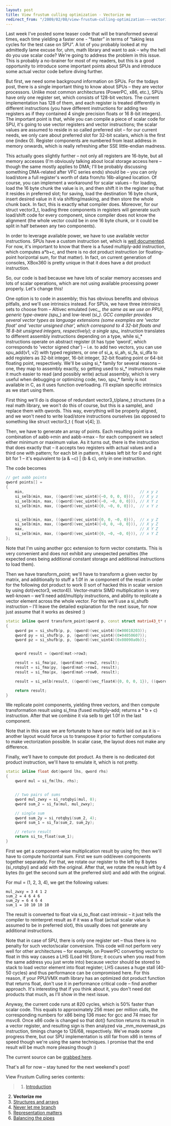 ```yaml
---
layout: post
title: View frustum culling optimization - Vectorize me
redirect_from: "/2009/02/08/view-frustum-culling-optimization-–-vectorize-me/"
---
```


Last week I've posted some teaser code that will be transformed several times, each time yielding a faster one - “faster” in terms of “taking less cycles for the test case on SPU”. A lot of you probably looked at my admittedly lame excuse for, uhm, math library and want to ask – why the hell do you use scalar code? We're going to address the problem in this issue. This is probably a no-brainer for most of my readers, but this is a good opportunity to introduce some important points about SPUs and introduce some actual vector code before diving further.

But first, we need some background information on SPUs. For the todays post, there is a single important thing to know about SPUs – they are vector processors. Unlike most common architectures (PowerPC, x86, etc.), SPUs have only one register set, which consists of 128-bit vectors. The current implementation has 128 of them, and each register is treated differently in different instructions (you have different instructions for adding two registers as if they contained 4 single precision floats or 16 8-bit integers). The important point is that, while you can compile a piece of scalar code for SPU, it's going to use vector registers and vector instructions; the scalar values are assumed to reside in so called preferred slot – for our current needs, we only care about preferred slot for 32-bit scalars, which is the first one (index 0). Register components are numbered from least address in memory onwards, which is really refreshing after SSE little-endian madness.

This actually goes slightly further – not only all registers are 16-byte, but all memory accesses (I'm obviously talking about local storage access here – though the same mostly applies to DMA; I'll be probably discussing something DMA-related after VFC series ends) should be – you can only load/store a full register's worth of data from/to 16b-aligned location. Of course, you can implement a workaround for scalar values – for loading, load the 16 byte chunk the value is in, and then shift it in the register so that it resides in preferred slot; for saving, load the destination 16 byte chunk, insert desired value in it via shifting/masking, and then store the whole chunk back. In fact, this is exactly what compiler does. Moreover, for our struct vector3_t, loading three components in registers will generate such load/shift code for every component, since compiler does not know the alignment (the whole vector could be in one 16 byte chunk, or it could be split in half between any two components).

In order to leverage available power, we have to use available vector instructions. SPUs have a custom instruction set, which is [well documented](http://www-01.ibm.com/chips/techlib/techlib.nsf/techdocs/76CA6C7304210F3987257060006F2C44). For now, it's important to know that there is a fused multiply-add instruction, which computes a*b+c, and there is no dot product instruction (or floating-point horizontal sum, for that matter). In fact, on current generation of consoles, XBox360 is pretty unique in that it does have a dot product instruction.

So, our code is bad because we have lots of scalar memory accesses and lots of scalar operations, which are not using available processing power properly. Let's change this!

One option is to code in assembly; this has obvious benefits and obvious pitfalls, and we'll use intrinsics instead. For SPUs, we have three intrinsics sets to choose from – Altivec emulated (vec_*, the same as we use on PPU), generic type-aware (spu_*) and low-level (si_*). GCC compiler provides several vector types as language extensions (some examples are 'vector float' and 'vector unsigned char', which correspond to 4 32-bit floats and 16 8-bit unsigned integers, respectively); a single spu_* instruction translates to different assembly instructions depending on a type, while si_* instructions operate on abstract register (it has type 'qword', which corresponds to 'vector signed char') – i.e. to add two vectors, you can use spu_add(v1, v2) with typed registers, or one of si_a, si_ah, si_fa, si_dfa to add registers as 32-bit integer, 16-bit integer, 32-bit floating point or 64-bit floating point, respectively. We'll be using si_* family for several reasons – one, they map to assembly exactly, so getting used to si_* instructions make it much easier to read (and possibly write) actual assembly, which is very useful when debugging or optimizing code, two, spu_* family is not available in C, as it uses function overloading. I'll explain specific intrinsics as we start using them.

First thing we'll do is dispose of redundant vector3_t/plane_t structures (in a real math library, we won't do this of course, but this is a sample), and replace them with qwords. This way, everything will be properly aligned, and we won't need to write load/store instructions ourselves (as opposed to something like struct vector3_t { float v[4]; }).

Then, we have to generate an array of points. Each resulting point is a combination of aabb->min and aabb->max – for each component we select either minimum or maximum value. As it turns out, there is the instruction that does exactly that – it accepts two registers with actual values and a third one with pattern; for each bit in pattern, it takes left bit for 0 and right bit for 1 – it's equivalent to (a & ~c) | (b & c), only in one instruction.

The code becomes

```c++
// get aabb points
qword points[] =
{
    min,                                                   // x y z
    si_selb(min, max, ((qword)(vec_uint4){~0, 0, 0, 0})),  // X y z
    si_selb(min, max, ((qword)(vec_uint4){~0, ~0, 0, 0})), // X Y z
    si_selb(min, max, ((qword)(vec_uint4){0, ~0, 0, 0})),  // x Y z


    si_selb(min, max, ((qword)(vec_uint4){0, 0, ~0, 0})),  // x y Z
    si_selb(min, max, ((qword)(vec_uint4){~0, 0, ~0, 0})), // X y Z
    max,                                                   // X Y Z
    si_selb(min, max, ((qword)(vec_uint4){0, ~0, ~0, 0})), // x Y Z
};
```

Note that I'm using another gcc extension to form vector constants. This is very convenient and does not exhibit any unexpected penalties (the expected ones being additional constant storage and additional instructions to load them).

Then we have transform_point; we'll have to transform a given vector by matrix, and additionally to stuff a 1.0f in .w component of the result in order for the following dot product to work (I sort of hacked this in scalar version by using dot(vector3, vector4)). Vector-matrix SIMD multiplication is very well-known – we'll need add/multiply instructions, and ability to replicate a vector element across the whole vector. For this we'll use a si_shufb instruction – I'll leave the detailed explanation for the next issue, for now just assume that it works as desired :)

```c++
static inline qword transform_point(qword p, const struct matrix43_t* mat)
{
    qword px = si_shufb(p, p, (qword)(vec_uint4)(0×00010203));
    qword py = si_shufb(p, p, (qword)(vec_uint4)(0×04050607));
    qword pz = si_shufb(p, p, (qword)(vec_uint4)(0x08090a0b));


    qword result = (qword)mat->row3;

    result = si_fma(pz, (qword)mat->row2, result);
    result = si_fma(py, (qword)mat->row1, result);
    result = si_fma(px, (qword)mat->row0, result);

    result = si_selb(result, ((qword)(vec_float4){0, 0, 0, 1}), ((qword)(vec_uint4){0, 0, 0, ~0}));

    return result;
}
```

We replicate point components, yielding three vectors, and then compute transformation result using si_fma (fused multiply-add; returns a * b + c) instruction. After that we combine it via selb to get 1.0f in the last component.  
  
Note that in this case we are fortunate to have our matrix laid out as it is – another layout would force us to transpose it prior to further computations to make vectorization possible. In scalar case, the layout does not make any difference.

Finally, we'll have to compute dot product. As there is no dedicated dot product instruction, we'll have to emulate it, which is not pretty.

```c++
static inline float dot(qword lhs, qword rhs)
{
    qword mul = si_fm(lhs, rhs);


    // two pairs of sums
    qword mul_zwxy = si_rotqbyi(mul, 8);
    qword sum_2 = si_fa(mul, mul_zwxy);

    // single sum
    qword sum_2y = si_rotqbyi(sum_2, 4);
    qword sum_1 = si_fa(sum_2, sum_2y);

    // return result
    return si_to_float(sum_1);
}
```

First we get a component-wise multiplication result by using fm; then we'll have to compute horizontal sum. First we sum odd/even components together separately. For that, we rotate our register to the left by 8 bytes (si_rotqbyi) and add with the original. After that, we rotate the result left by 4 bytes (to get the second sum at the preferred slot) and add with the original.

For mul = (1, 2, 3, 4), we get the following values:

```
mul_zwxy = 3 4 1 2
sum_2 = 4 6 4 6
sum_2y = 6 4 6 4
sum_1 = 10 10 10 10
```

The result is converted to float via si_to_float cast intrinsic – it just tells the compiler to reinterpret result as if it was a float (actual scalar value is assumed to be in preferred slot), this usually does not generate any additional instructions.

Note that in case of SPU, there is only one register set – thus there is no penalty for such vector/scalar conversion. This code will not perform very well for other architectures – for example, on PowerPC converting vector to float in this way causes a LHS (Load Hit Store; it occurs when you read from the same address you just wrote into) because vector should be stored to stack to load vector element into float register; LHS causes a huge stall (40-50 cycles) and thus performance can be compromised here. For this reason, if your PPU/VMX math library has an optimized dot product function that returns float, don't use it in performance critical code – find another approach. It's interesting that if you think about it, you don't need dot products that much, as I'll show in the next issue.

Anyway, the current code runs at 820 cycles, which is 50% faster than scalar code. This equals to approximately 256 msec per million calls, the corresponding numbers for x86 being 136 msec for gcc and 74 msec for msvc8. Once x86 code is changed so that dot() function returns its result in a vector register, and resulting sign is then analyzed via _mm_movemask_ps instruction, timings change to 126/68, respectively. We've made some progress there, but our SPU implementation is still far from x86 in terms of speed though we're using the same techniques. I promise that the end result will be much more pleasing though :)

The current source can be [grabbed here](http://www.everfall.com/paste/id.php?9cn4737gz8or).

That's all for now – stay tuned for the next weekend's post!

View Frustum Culling series contents:
>1. [Introduction](/2009/01/31/view-frustum-culling-optimization-introduction/)
2. **Vectorize me**
3. [Structures and arrays](/2009/02/15/view-frustum-culling-optimization-structures-and-arrays/)
4. [Never let me branch](/2009/03/01/view-frustum-culling-optimization-never-let-me-branch/)
5. [Representation matters](/2009/03/15/view-frustum-culling-optimization-representation-matters/)
6. [Balancing the pipes](/2010/09/11/view-frustum-culling-optimization-balancing-the-pipes/)